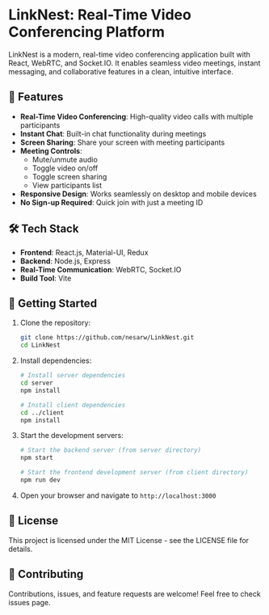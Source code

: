 # LinkNest: Real-Time Video Conferencing Platform

LinkNest is a modern, real-time video conferencing application built with React, WebRTC, and Socket.IO. It enables seamless video meetings, instant messaging, and collaborative features in a clean, intuitive interface. 

## 🚀 Features

- **Real-Time Video Conferencing**: High-quality video calls with multiple participants
- **Instant Chat**: Built-in chat functionality during meetings
- **Screen Sharing**: Share your screen with meeting participants
- **Meeting Controls**: 
  - Mute/unmute audio
  - Toggle video on/off
  - Toggle screen sharing
  - View participants list
- **Responsive Design**: Works seamlessly on desktop and mobile devices
- **No Sign-up Required**: Quick join with just a meeting ID

## 🛠️ Tech Stack

- **Frontend**: React.js, Material-UI, Redux
- **Backend**: Node.js, Express
- **Real-Time Communication**: WebRTC, Socket.IO
- **Build Tool**: Vite

## 🚦 Getting Started

1. Clone the repository:
   ```bash
   git clone https://github.com/nesarw/LinkNest.git
   cd LinkNest
   ```

2. Install dependencies:
   ```bash
   # Install server dependencies
   cd server
   npm install

   # Install client dependencies
   cd ../client
   npm install
   ```

3. Start the development servers:
   ```bash
   # Start the backend server (from server directory)
   npm start

   # Start the frontend development server (from client directory)
   npm run dev
   ```

4. Open your browser and navigate to `http://localhost:3000`

## 📝 License

This project is licensed under the MIT License - see the LICENSE file for details.

## 🤝 Contributing

Contributions, issues, and feature requests are welcome! Feel free to check issues page. 
